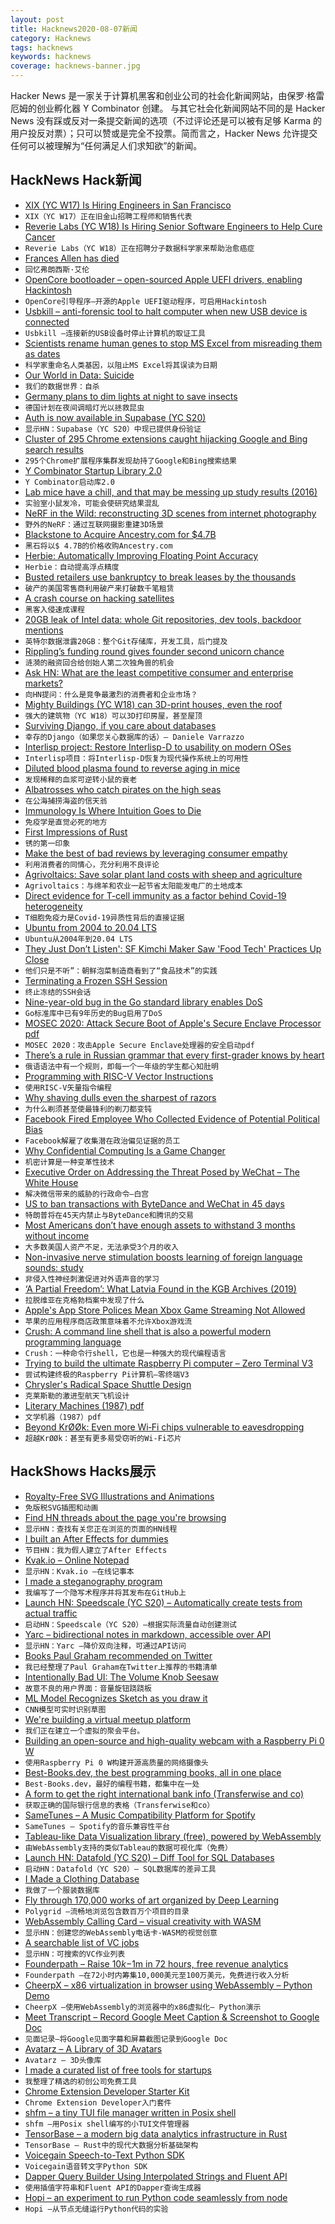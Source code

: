 ```yaml
---
layout: post
title: Hacknews2020-08-07新闻
category: Hacknews
tags: hacknews
keywords: hacknews
coverage: hacknews-banner.jpg
---
```


Hacker News 是一家关于计算机黑客和创业公司的社会化新闻网站，由保罗·格雷厄姆的创业孵化器 Y Combinator 创建。
与其它社会化新闻网站不同的是 Hacker News 没有踩或反对一条提交新闻的选项（不过评论还是可以被有足够 Karma 的用户投反对票）；只可以赞或是完全不投票。简而言之，Hacker News 允许提交任何可以被理解为“任何满足人们求知欲”的新闻。

## HackNews Hack新闻


- [XIX (YC W17) Is Hiring Engineers in San Francisco](https://jobs.lever.co/xix)
- `XIX（YC W17）正在旧金山招聘工程师和销售代表`
- [Reverie Labs (YC W18) Is Hiring Senior Software Engineers to Help Cure Cancer](https://www.reverielabs.com/careers)
- `Reverie Labs（YC W18）正在招聘分子数据科学家来帮助治愈癌症`
- [Frances Allen has died](https://www.ibm.com/blogs/research/2020/08/remembering-frances-allen/)
- `回忆弗朗西斯·艾伦`
- [OpenCore bootloader – open-sourced Apple UEFI drivers, enabling Hackintosh](https://github.com/acidanthera/OpenCorePkg)
- `OpenCore引导程序–开源的Apple UEFI驱动程序，可启用Hackintosh`
- [Usbkill – anti-forensic tool to halt computer when new USB device is connected](https://github.com/hephaest0s/usbkill)
- `Usbkill –连接新的USB设备时停止计算机的取证工具`
- [Scientists rename human genes to stop MS Excel from misreading them as dates](https://www.theverge.com/2020/8/6/21355674/human-genes-rename-microsoft-excel-misreading-dates)
- `科学家重命名人类基因，以阻止MS Excel将其误读为日期`
- [Our World in Data: Suicide](https://ourworldindata.org/suicide)
- `我们的数据世界：自杀`
- [Germany plans to dim lights at night to save insects](https://www.msn.com/en-us/news/technology/germany-plans-to-dim-lights-at-night-to-save-insects/ar-BB17BlkR)
- `德国计划在夜间调暗灯光以拯救昆虫`
- [Auth is now available in Supabase (YC S20)](https://supabase.io/blog/2020/08/05/supabase-auth)
- `显示HN：Supabase（YC S20）中现已提供身份验证`
- [Cluster of 295 Chrome extensions caught hijacking Google and Bing search results](https://www.zdnet.com/article/cluster-of-295-chrome-extensions-caught-hijacking-google-and-bing-search-results/)
- `295个Chrome扩展程序集群发现劫持了Google和Bing搜索结果`
- [Y Combinator Startup Library 2.0](https://www.ycombinator.com/library)
- `Y Combinator启动库2.0`
- [Lab mice have a chill, and that may be messing up study results (2016)](https://www.statnews.com/2016/04/19/lab-mice-temperature/)
- `实验室小鼠发冷，可能会使研究结果混乱`
- [NeRF in the Wild: reconstructing 3D scenes from internet photography](https://nerf-w.github.io/)
- `野外的NeRF：通过互联网摄影重建3D场景`
- [Blackstone to Acquire Ancestry.com for $4.7B](https://www.reuters.com/article/us-ancestry-m-a-blackstone-group-idUSKCN2512ES)
- `黑石将以$ 4.7B的价格收购Ancestry.com`
- [Herbie: Automatically Improving Floating Point Accuracy](https://herbie.uwplse.org/)
- `Herbie：自动提高浮点精度`
- [Busted retailers use bankruptcy to break leases by the thousands](https://www.bnnbloomberg.ca/busted-retailers-use-bankruptcy-to-break-leases-by-the-thousands-1.1476347)
- `破产的美国零售商利用破产来打破数千笔租赁`
- [A crash course on hacking satellites](https://nyan-sat.com/chapter0.html)
- `黑客入侵速成课程`
- [20GB leak of Intel data: whole Git repositories, dev tools, backdoor mentions](https://twitter.com/deletescape/status/1291405688204402689)
- `英特尔数据泄露20GB：整个Git存储库，开发工具，后门提及`
- [Rippling’s funding round gives founder second unicorn chance](https://www.bloomberg.com/news/articles/2020-08-04/rippling-s-funding-round-gives-founder-second-unicorn-chance)
- `涟漪的融资回合给创始人第二次独角兽的机会`
- [Ask HN: What are the least competitive consumer and enterprise markets?](item?id=24066842)
- `向HN提问：什么是竞争最激烈的消费者和企业市场？`
- [Mighty Buildings (YC W18) can 3D-print houses, even the roof](https://www.fastcompany.com/90534917/these-cute-backyard-houses-are-entirely-3d-printed)
- `强大的建筑物（YC W18）可以3D打印房屋，甚至屋顶`
- [Surviving Django, if you care about databases](https://www.varrazzo.com/blog/2020/07/25/surviving-django/)
- `幸存的Django（如果您关心数据库的话）– Daniele Varrazzo`
- [Interlisp project: Restore Interlisp-D to usability on modern OSes](http://interlisp.org/)
- `Interlisp项目：将Interlisp-D恢复为现代操作系统上的可用性`
- [Diluted blood plasma found to reverse aging in mice](https://newatlas.com/medical/diluted-blood-plasma-reverse-aging-in-mice)
- `发现稀释的血浆可逆转小鼠的衰老`
- [Albatrosses who catch pirates on the high seas](https://www.bbc.com/future/article/20200708-the-albatrosses-who-catch-pirates-on-the-high-seas)
- `在公海捕捞海盗的信天翁`
- [Immunology Is Where Intuition Goes to Die](https://www.theatlantic.com/health/archive/2020/08/covid-19-immunity-is-the-pandemics-central-mystery/614956/)
- `免疫学是直觉必死的地方`
- [First Impressions of Rust](https://john-millikin.com/first-impressions-of-rust)
- `锈的第一印象`
- [Make the best of bad reviews by leveraging consumer empathy](https://phys.org/news/2020-08-bad-leveraging-consumer-empathy.html)
- `利用消费者的同情心，充分利用不良评论`
- [Agrivoltaics: Save solar plant land costs with sheep and agriculture](https://www.utilitydive.com/news/sheep-ag-and-sun-agrivoltaics-propel-significant-reductions-in-solar-main/581879/)
- `Agrivoltaics：与绵羊和农业一起节省太阳能发电厂的土地成本`
- [Direct evidence for T-cell immunity as a factor behind Covid-19 heterogeneity](https://science.sciencemag.org/content/early/2020/08/04/science.abd3871)
- `T细胞免疫力是Covid-19异质性背后的直接证据`
- [Ubuntu from 2004 to 20.04 LTS](https://ubuntu.com/blog/infographic-ubuntu-from-2004-to-20-04-lts)
- `Ubuntu从2004年到20.04 LTS`
- [They Just Don’t Listen': SF Kimchi Maker Saw 'Food Tech' Practices Up Close](https://www.kqed.org/news/11831806/they-just-dont-listen-sf-kimchi-maker-saw-food-tech-practices-up-close-in-her-kitchen)
- `他们只是不听”：朝鲜泡菜制造商看到了“食品技术”的实践`
- [Terminating a Frozen SSH Session](https://www.remembertheusers.com/2020/07/0668-terminating-a-frozen-ssh-session.html)
- `终止冻结的SSH会话`
- [Nine-year-old bug in the Go standard library enables DoS](https://github.com/ethereum/public-attacknets/issues/12)
- `Go标准库中已有9年历史的Bug启用了DoS`
- [MOSEC 2020: Attack Secure Boot of Apple's Secure Enclave Processor pdf](https://github.com/windknown/presentations/blob/master/Attack_Secure_Boot_of_SEP.pdf)
- `MOSEC 2020：攻击Apple Secure Enclave处理器的安全启动pdf`
- [There’s a rule in Russian grammar that every first-grader knows by heart](https://alexyar.tumblr.com/post/174622302172/theres-a-rule-in-russian-grammar-that-every)
- `俄语语法中有一个规则，即每一个一年级的学生都心知肚明`
- [Programming with RISC-V Vector Instructions](https://gms.tf/riscv-vector.html)
- `使用RISC-V矢量指令编程`
- [Why shaving dulls even the sharpest of razors](https://news.mit.edu/2020/why-shaving-dulls-razors-0806)
- `为什么剃须甚至使最锋利的剃刀都变钝`
- [Facebook Fired Employee Who Collected Evidence of Potential Political Bias](https://www.buzzfeednews.com/craigsilverman/facebook-zuckerberg-what-if-trump-disputes-election-results)
- `Facebook解雇了收集潜在政治偏见证据的员工`
- [Why Confidential Computing Is a Game Changer](https://www.darkreading.com/cloud/why-confidential-computing-is-a-game-changer/a/d-id/1338510)
- `机密计算是一种变革性技术`
- [Executive Order on Addressing the Threat Posed by WeChat – The White House](https://www.whitehouse.gov/presidential-actions/executive-order-addressing-threat-posed-wechat/)
- `解决微信带来的威胁的行政命令–白宫`
- [US to ban transactions with ByteDance and WeChat in 45 days](https://asia.nikkei.com/Politics/International-relations/US-China-tensions/Trump-to-ban-transactions-with-ByteDance-and-Tencent-in-45-days)
- `特朗普将在45天内禁止与ByteDance和腾讯的交易`
- [Most Americans don’t have enough assets to withstand 3 months without income](https://today.oregonstate.edu/news/study-most-americans-don’t-have-enough-assets-withstand-3-months-without-income)
- `大多数美国人资产不足，无法承受3个月的收入`
- [Non-invasive nerve stimulation boosts learning of foreign language sounds: study](https://medicalxpress.com/news/2020-08-non-invasive-nerve-boosts-foreign-language.html)
- `非侵入性神经刺激促进对外语声音的学习`
- [‘A Partial Freedom’: What Latvia Found in the KGB Archives (2019)](https://www.nybooks.com/daily/2019/03/05/a-partial-freedom-what-latvia-found-in-the-kgb-archives/)
- `拉脱维亚在克格勃档案中发现了什么`
- [Apple's App Store Polices Mean Xbox Game Streaming Not Allowed](https://www.businessinsider.com/apple-explains-why-xbox-game-pass-is-not-on-iphone-2020-8)
- `苹果的应用程序商店政策意味着不允许Xbox游戏流`
- [Crush: A command line shell that is also a powerful modern programming language](https://github.com/liljencrantz/crush)
- `Crush：一种命令行shell，它也是一种强大的现代编程语言`
- [Trying to build the ultimate Raspberry Pi computer – Zero Terminal V3](https://n-o-d-e.net/zeroterminal3.html)
- `尝试构建终极的Raspberry Pi计算机–零终端V3`
- [Chrysler's Radical Space Shuttle Design](https://www.thedrive.com/news/33905/chryslers-radical-space-shuttle-design-was-50-years-ahead-of-its-time)
- `克莱斯勒的激进型航天飞机设计`
- [Literary Machines (1987) pdf](https://monoskop.org/images/b/be/Nelson_Ted_Literary_Machines_c1987_chs_0-1.pdf)
- `文学机器（1987）pdf`
- [Beyond KrØØk: Even more Wi‑Fi chips vulnerable to eavesdropping](https://www.welivesecurity.com/2020/08/06/beyond-kr00k-even-more-wifi-chips-vulnerable-eavesdropping/)
- `超越KrØØk：甚至有更多易受窃听的Wi‑Fi芯片`


## HackShows Hacks展示

- [ Royalty-Free SVG Illustrations and Animations](https://www.pixeltrue.com/free-illustrations)
- `免版税SVG插图和动画`
- [ Find HN threads about the page you're browsing](https://github.com/pinoceniccola/what-hn-says-webext)
- `显示HN：查找有关您正在浏览的页面的HN线程`
- [ I built an After Effects for dummies](https://storycreatorapp.com)
- `节目HN：我为假人建立了After Effects`
- [ Kvak.io – Online Notepad](http://kvak.io/?n=intro)
- `显示HN：Kvak.io –在线记事本`
- [ I made a steganography program](https://github.com/JHurst97/SteganograhyProject.git)
- `我编写了一个隐写术程序并将其发布在GitHub上`
- [Launch HN: Speedscale (YC S20) – Automatically create tests from actual traffic](item?id=24060799)
- `启动HN：Speedscale（YC S20）–根据实际流量自动创建测试`
- [ Yarc – bidirectional notes in markdown, accessible over API](https://github.com/xeust/yarc)
- `显示HN：Yarc –降价双向注释，可通过API访问`
- [ Books Paul Graham recommended on Twitter](https://www.readthistwice.com/person/paul-graham)
- `我已经整理了Paul Graham在Twitter上推荐的书籍清单`
- [ Intentionally Bad UI: The Volume Knob Seesaw](https://iryanbell.github.io/VolumeNotchUI/NotchedVolume/)
- `故意不良的用户界面：音量旋钮跷跷板`
- [ ML Model Recognizes Sketch as you draw it](https://www.gradio.app/hub/hub-sketch-recognition)
- `CNN模型可实时识别草图`
- [ We're building a virtual meetup platform](https://app.venu.tv)
- `我们正在建立一个虚拟的聚会平台。`
- [ Building an open-source and high-quality webcam with a Raspberry Pi 0 W](http://www.tnhh.net/posts/show-me-webcam.html)
- `使用Raspberry Pi 0 W构建开源高质量的网络摄像头`
- [ Best-Books.dev, the best programming books, all in one place](https://best-books.dev)
- `Best-Books.dev，最好的编程书籍，都集中在一处`
- [ A form to get the right international bank info (Transferwise and co)](https://payday.sh/)
- `获取正确的国际银行信息的表格（Transferwise和co）`
- [ SameTunes – A Music Compatibility Platform for Spotify](https://sametunes.com/)
- `SameTunes – Spotify的音乐兼容性平台`
- [ Tableau-like Data Visualization library (free), powered by WebAssembly](https://muzejs.org)
- `由WebAssembly支持的类似Tableau的数据可视化库（免费）`
- [Launch HN: Datafold (YC S20) – Diff Tool for SQL Databases](item?id=24071955)
- `启动HN：Datafold（YC S20）– SQL数据库的差异工具`
- [ I Made a Clothing Database](https://www.clothdb.com/)
- `我做了一个服装数据库`
- [ Fly through 170,000 works of art organized by Deep Learning](https://polygrid.com/)
- `Polygrid –流畅地浏览包含数百万个项目的目录`
- [ WebAssembly Calling Card – visual creativity with WASM](https://wacc.rancidbacon.com/)
- `显示HN：创建您的WebAssembly电话卡-WASM的视觉创意`
- [ A searchable list of VC jobs](http://vcjobs.kgbase.com/)
- `显示HN：可搜索的VC作业列表`
- [ Founderpath – Raise $10k-$1m in 72 hours, free revenue analytics](item?id=24073378)
- `Founderpath –在72小时内筹集10,000美元至100万美元，免费进行收入分析`
- [ CheerpX – x86 virtualization in browser using WebAssembly – Python Demo](https://www.leaningtech.com/pages/pythondemo.html)
- `CheerpX –使用WebAssembly的浏览器中的x86虚拟化– Python演示`
- [ Meet Transcript – Record Google Meet Caption & Screenshot to Google Doc](https://thanesh.dev/meet-transcript)
- `见面记录–将Google见面字幕和屏幕截图记录到Google Doc`
- [ Avatarz – A Library of 3D Avatars](https://www.avatarz.design/)
- `Avatarz – 3D头像库`
- [ I made a curated list of free tools for startups](https://meetchopra.com/free-tools)
- `我整理了精选的初创公司免费工具`
- [ Chrome Extension Developer Starter Kit](https://chromeextensionkit.com/?ref=hackernews)
- `Chrome Extension Developer入门套件`
- [ shfm – a tiny TUI file manager written in Posix shell](https://github.com/dylanaraps/shfm)
- `shfm –用Posix shell编写的小TUI文件管理器`
- [ TensorBase – a modern big data analytics infrastructure in Rust](https://tensorbase.io/)
- `TensorBase – Rust中的现代大数据分析基础架构`
- [ Voicegain Speech-to-Text Python SDK](https://pypi.org/project/voicegain-speech/)
- `Voicegain语音转文字Python SDK`
- [ Dapper Query Builder Using Interpolated Strings and Fluent API](https://github.com/Drizin/DapperQueryBuilder/)
- `使用插值字符串和Fluent API的Dapper查询生成器`
- [ Hopi – an experiment to run Python code seamlessly from node](https://github.com/itajaja/hopi)
- `Hopi –从节点无缝运行Python代码的实验`

